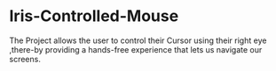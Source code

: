 # Iris-Controlled-Mouse
 The Project allows the user to control their Cursor using their right eye ,there-by providing a hands-free experience that lets us navigate our screens.
